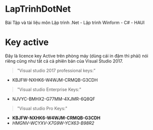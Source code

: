 # LapTrinhDotNet
Bài Tập và tài liệu môn Lập trình .Net - Lập trình Winform - C# - HAUI
# Key active
Đây là licence key Active trên phòng máy (dùng cái in đậm thì phải) nói riêng cũng như tất cả cả phiên bản của Visual Studio 2017.

> "Visual studio 2017 professional keys:"
- KBJFW-NXHK6-W4WJM-CRMQB-G3CDH
 
> "Visual studio Enterprise Keys:"
- NJVYC-BMHX2-G77MM-4XJMR-6Q8QF
 
> "Visual studio Pro Keys:"
- **KBJFW-NXHK6-W4WJM-CRMQB-G3CDH**
- *HMGNV-WCYXV-X7G9W-YCX63-B98R2*
